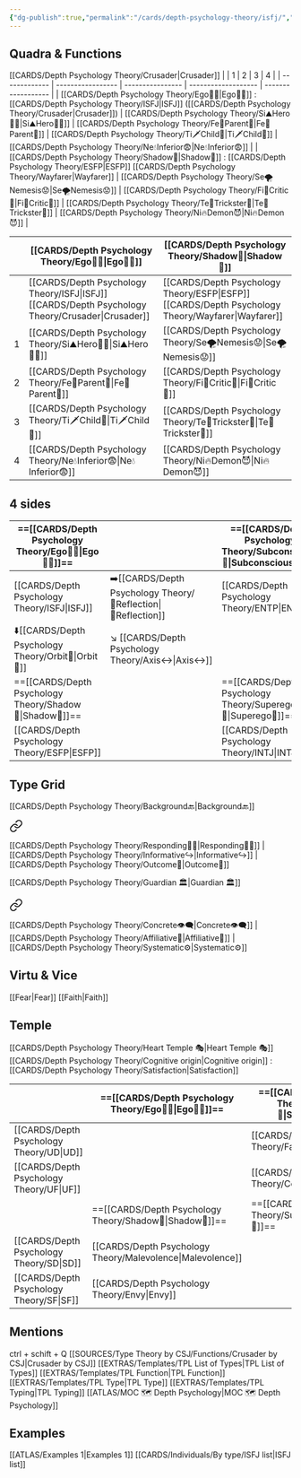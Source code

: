 ```yaml
---
{"dg-publish":true,"permalink":"/cards/depth-psychology-theory/isfj/","created":"2022-12-27T19:27:25.866+01:00","updated":"2023-04-24T20:04:07.902+02:00"}
---
```



## Quadra & Functions
[[CARDS/Depth Psychology Theory/Crusader\|Crusader]]
|               | 1                 | 2                | 3                   | 4                  |
| ------------- | ----------------- | ---------------- | ------------------- | ------------------ |
| [[CARDS/Depth Psychology Theory/Ego🙋‍♂️\|Ego🙋‍♂️]] : [[CARDS/Depth Psychology Theory/ISFJ\|ISFJ]] ([[CARDS/Depth Psychology Theory/Crusader\|Crusader]])  | [[CARDS/Depth Psychology Theory/Si⛰️Hero🦸‍♂️\|Si⛰️Hero🦸‍♂️]] | [[CARDS/Depth Psychology Theory/Fe💉Parent🤨\|Fe💉Parent🤨]] | [[CARDS/Depth Psychology Theory/Ti🗡️Child👼\|Ti🗡️Child👼]]     | [[CARDS/Depth Psychology Theory/Ne💧Inferior😨\|Ne💧Inferior😨]] |
| [[CARDS/Depth Psychology Theory/Shadow👤\|Shadow👤]] : [[CARDS/Depth Psychology Theory/ESFP\|ESFP]] [[CARDS/Depth Psychology Theory/Wayfarer\|Wayfarer]] | [[CARDS/Depth Psychology Theory/Se🌪️Nemesis😟\|Se🌪️Nemesis😟]] | [[CARDS/Depth Psychology Theory/Fi🧭Critic🤔\|Fi🧭Critic🤔]] | [[CARDS/Depth Psychology Theory/Te🏹Trickster🤡\|Te🏹Trickster🤡]] | [[CARDS/Depth Psychology Theory/Ni🔥Demon😈\|Ni🔥Demon😈]]    |

|     | [[CARDS/Depth Psychology Theory/Ego🙋‍♂️\|Ego🙋‍♂️]] | [[CARDS/Depth Psychology Theory/Shadow👤\|Shadow👤]]|
| --- | ------------------ | --------------------- |
|     | [[CARDS/Depth Psychology Theory/ISFJ\|ISFJ]] [[CARDS/Depth Psychology Theory/Crusader\|Crusader]]  | [[CARDS/Depth Psychology Theory/ESFP\|ESFP]] [[CARDS/Depth Psychology Theory/Wayfarer\|Wayfarer]]   |
| 1 | [[CARDS/Depth Psychology Theory/Si⛰️Hero🦸‍♂️\|Si⛰️Hero🦸‍♂️]]                  | [[CARDS/Depth Psychology Theory/Se🌪️Nemesis😟\|Se🌪️Nemesis😟]]                   |
|2 | [[CARDS/Depth Psychology Theory/Fe💉Parent🤨\|Fe💉Parent🤨]]                   | [[CARDS/Depth Psychology Theory/Fi🧭Critic🤔\|Fi🧭Critic🤔]]                    |
|3 | [[CARDS/Depth Psychology Theory/Ti🗡️Child👼\|Ti🗡️Child👼]]                     | [[CARDS/Depth Psychology Theory/Te🏹Trickster🤡\|Te🏹Trickster🤡]]                 |
|4 | [[CARDS/Depth Psychology Theory/Ne💧Inferior😨\|Ne💧Inferior😨]]                 |    [[CARDS/Depth Psychology Theory/Ni🔥Demon😈\|Ni🔥Demon😈]]                                  |


## 4 sides  
| ==[[CARDS/Depth Psychology Theory/Ego🙋‍♂️\|Ego🙋‍♂️]]==  |                    | ==[[CARDS/Depth Psychology Theory/Subconscious🤸\|Subconscious🤸]]== |
| -------------- | ------------------ | ------------------- |
| [[CARDS/Depth Psychology Theory/ISFJ\|ISFJ]]               | ➡️[[CARDS/Depth Psychology Theory/🔀Reflection\|🔀Reflection]] | [[CARDS/Depth Psychology Theory/ENTP\|ENTP]] |
| ⬇️[[CARDS/Depth Psychology Theory/Orbit💫\|Orbit💫]] | ↘️ [[CARDS/Depth Psychology Theory/Axis↔️\|Axis↔️]]     |                     |
| ==[[CARDS/Depth Psychology Theory/Shadow👤\|Shadow👤]]==  |                    | ==[[CARDS/Depth Psychology Theory/Superego👹\|Superego👹]]==     |
| [[CARDS/Depth Psychology Theory/ESFP\|ESFP]]    |                   |  [[CARDS/Depth Psychology Theory/INTJ\|INTJ]] |


## Type Grid 
[[CARDS/Depth Psychology Theory/Background🔙\|Background🔙]] 

<div class="transclusion internal-embed is-loaded"><a class="markdown-embed-link" href="/cards/depth-psychology-theory/background/#22a9bf" aria-label="Open link"><svg xmlns="http://www.w3.org/2000/svg" width="24" height="24" viewBox="0 0 24 24" fill="none" stroke="currentColor" stroke-width="2" stroke-linecap="round" stroke-linejoin="round" class="svg-icon lucide-link"><path d="M10 13a5 5 0 0 0 7.54.54l3-3a5 5 0 0 0-7.07-7.07l-1.72 1.71"></path><path d="M14 11a5 5 0 0 0-7.54-.54l-3 3a5 5 0 0 0 7.07 7.07l1.71-1.71"></path></svg></a><div class="markdown-embed">



[[CARDS/Depth Psychology Theory/Responding🧘‍♂️\|Responding🧘‍♂️]] | [[CARDS/Depth Psychology Theory/Informative↪️\|Informative↪️]] | [[CARDS/Depth Psychology Theory/Outcome🎯\|Outcome🎯]] 

</div></div>

[[CARDS/Depth Psychology Theory/Guardian 🏛️\|Guardian 🏛️]] 

<div class="transclusion internal-embed is-loaded"><a class="markdown-embed-link" href="/cards/depth-psychology-theory/guardian/#d9d44e" aria-label="Open link"><svg xmlns="http://www.w3.org/2000/svg" width="24" height="24" viewBox="0 0 24 24" fill="none" stroke="currentColor" stroke-width="2" stroke-linecap="round" stroke-linejoin="round" class="svg-icon lucide-link"><path d="M10 13a5 5 0 0 0 7.54.54l3-3a5 5 0 0 0-7.07-7.07l-1.72 1.71"></path><path d="M14 11a5 5 0 0 0-7.54-.54l-3 3a5 5 0 0 0 7.07 7.07l1.71-1.71"></path></svg></a><div class="markdown-embed">



[[CARDS/Depth Psychology Theory/Concrete👁️‍🗨️\|Concrete👁️‍🗨️]] | [[CARDS/Depth Psychology Theory/Affiliative🐜\|Affiliative🐜]] | [[CARDS/Depth Psychology Theory/Systematic⚙️\|Systematic⚙️]]  

</div></div>
  

## Virtu & Vice
[[Fear\|Fear]] [[Faith\|Faith]]

## Temple 
[[CARDS/Depth Psychology Theory/Heart Temple 🎭\|Heart Temple 🎭]]
[[CARDS/Depth Psychology Theory/Cognitive origin\|Cognitive origin]] : [[CARDS/Depth Psychology Theory/Satisfaction\|Satisfaction]]

|       | ==[[CARDS/Depth Psychology Theory/Ego🙋‍♂️\|Ego🙋‍♂️]]== | ==[[CARDS/Depth Psychology Theory/Subconscious🤸\|Subconscious🤸]]== |
| ----- | ----------------- |  ----------------------- |
| [[CARDS/Depth Psychology Theory/UD\|UD]]   |    | [[CARDS/Depth Psychology Theory/Fanatism\|Fanatism]]      |
| [[CARDS/Depth Psychology Theory/UF\|UF]] |    | [[CARDS/Depth Psychology Theory/Compassion\|Compassion]]    |
|       | ==[[CARDS/Depth Psychology Theory/Shadow👤\|Shadow👤]]== |     ==[[CARDS/Depth Psychology Theory/Superego👹\|Superego👹]]==     |
| [[CARDS/Depth Psychology Theory/SD\|SD]]   | [[CARDS/Depth Psychology Theory/Malevolence\|Malevolence]] |                        |
| [[CARDS/Depth Psychology Theory/SF\|SF]] | [[CARDS/Depth Psychology Theory/Envy\|Envy]]       |                        |


## Mentions 
ctrl + schift + Q
[[SOURCES/Type Theory by CSJ/Functions/Crusader by CSJ\|Crusader by CSJ]]
[[EXTRAS/Templates/TPL List of Types\|TPL List of Types]]
[[EXTRAS/Templates/TPL Function\|TPL Function]]
[[EXTRAS/Templates/TPL Type\|TPL Type]]
[[EXTRAS/Templates/TPL Typing\|TPL Typing]]
[[ATLAS/MOC 🗺️ Depth Psychology\|MOC 🗺️ Depth Psychology]]

## Examples 
[[ATLAS/Examples 1\|Examples 1]] 
[[CARDS/Individuals/By type/ISFJ list\|ISFJ list]]